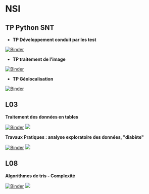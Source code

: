 # NSI


## **TP Python SNT**

* **TP Développement conduit par les test**

[![Binder](https://mybinder.org/badge_logo.svg)](https://mybinder.org/v2/gh/othoni-hub/NSI/HEAD?filepath=TP_Développement_conduit_par_les_tests.ipynb)

* **TP traitement de l'image**

[![Binder](https://mybinder.org/badge_logo.svg)](https://mybinder.org/v2/gh/othoni-hub/NSI/HEAD?filepath=TP_tt_image_sans_np.ipynb)

* **TP Géolocalisation**

[![Binder](https://mybinder.org/badge_logo.svg)](https://mybinder.org/v2/gh/othoni-hub/NSI/HEAD?filepath=TP_Geolocalisation.ipynb)



## **L03**

**Traitement des données en tables**

[![Binder](https://mybinder.org/badge_logo.svg)](https://mybinder.org/v2/gh/othoni-hub/NSI/HEAD?filepath=M1_NSI_Pandas_et_Matplotlib.ipynb)
[<img src="https://deepnote.com/buttons/launch-in-deepnote-small.svg">](https://deepnote.com/launch?name=M1_NSI_Pandas_et_Matplotlib.ipynb&url=https://github.com/othoni-hub/NSI/blob/main/M1_NSI_Pandas_et_Matplotlib.ipynb)

**Travaux Pratiques : analyse exploratoire des données, "diabète"**

[![Binder](https://mybinder.org/badge_logo.svg)](https://mybinder.org/v2/gh/othoni-hub/NSI/HEAD?filepath=M1_NSI_pd&plt_Pima_Correction.ipynb)
[<img src="https://deepnote.com/buttons/launch-in-deepnote-small.svg">](https://deepnote.com/launch?name=M1_NSI_pd&plt_Pima_Correction.ipynb&url=https://github.com/othoni-hub/NSI/blob/main/M1_NSI_pd&plt_Pima_Correction.ipynb)


## **L08**

**Algorithmes de tris - Complexité**

[![Binder](https://mybinder.org/badge_logo.svg)](https://mybinder.org/v2/gh/othoni-hub/NSI/HEAD?filepath=MEEF_NSI_Tris.ipynb)
[<img src="https://deepnote.com/buttons/launch-in-deepnote-small.svg">](https://deepnote.com/launch?name=M1_NSI_Pandas_et_Matplotlib.ipynb&url=https://github.com/othoni-hub/NSI/blob/main/MEEF_NSI_Tris.ipynb)

